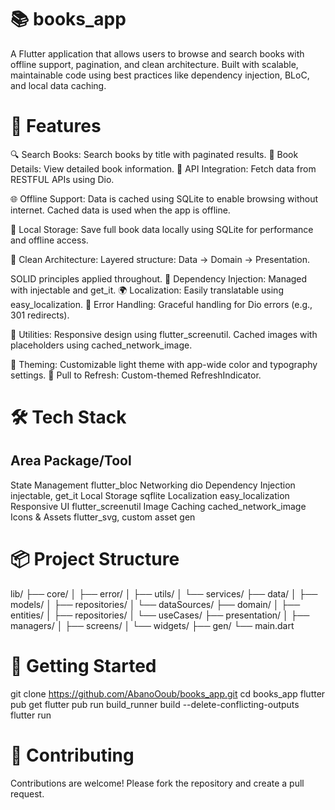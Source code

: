 # 📚 books_app
A Flutter application that allows users to browse and search books with offline support, pagination, and clean architecture. 
Built with scalable, maintainable code using best practices like dependency injection, BLoC, and local data caching.

# 🚀 Features
🔍 Search Books: Search books by title with paginated results.
📄 Book Details: View detailed book information.
📡 API Integration: Fetch data from RESTFUL APIs using Dio.

🌐 Offline Support:
Data is cached using SQLite to enable browsing without internet.
Cached data is used when the app is offline.

💾 Local Storage: Save full book data locally using SQLite for performance and offline access.

🧠 Clean Architecture:
Layered structure: Data → Domain → Presentation.

SOLID principles applied throughout.
🔁 Dependency Injection: Managed with injectable and get_it.
🌍 Localization: Easily translatable using easy_localization.
🧪 Error Handling: Graceful handling for Dio errors (e.g., 301 redirects).

🧰 Utilities:
Responsive design using flutter_screenutil.
Cached images with placeholders using cached_network_image.

📱 Theming: Customizable light theme with app-wide color and typography settings.
🔄 Pull to Refresh: Custom-themed RefreshIndicator.

# 🛠 Tech Stack
## Area	                Package/Tool
State Management	    flutter_bloc
Networking	            dio
Dependency Injection	injectable, get_it
Local Storage	        sqflite
Localization	        easy_localization
Responsive UI	        flutter_screenutil
Image Caching	        cached_network_image
Icons & Assets	        flutter_svg, custom asset gen


# 📦 Project Structure
lib/
├── core/
│   ├── error/
│   ├── utils/
│   └── services/
├── data/
│   ├── models/
│   ├── repositories/
│   └── dataSources/
├── domain/
│   ├── entities/
│   ├── repositories/
│   └── useCases/
├── presentation/
│   ├── managers/
│   ├── screens/
│   └── widgets/
├── gen/
└── main.dart

# 🔧 Getting Started
git clone https://github.com/AbanoOoub/books_app.git
cd books_app
flutter pub get
flutter pub run build_runner build --delete-conflicting-outputs
flutter run


# 🤝 Contributing
Contributions are welcome! Please fork the repository and create a pull request.


